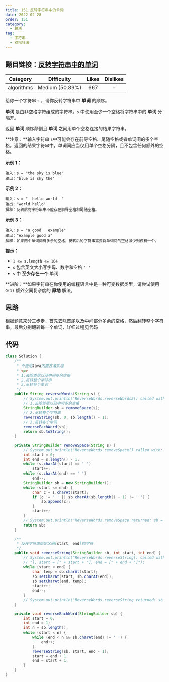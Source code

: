 ```yaml
---
title: 151.反转字符串中的单词
date: 2022-02-28
order: 151
category:
  - 算法
tag:
  - 字符串
  - 双指针法
---
```

## 题目链接：[反转字符串中的单词](https://leetcode.cn/problems/reverse-words-in-a-string/description/)
<!-- more -->
|  Category  |   Difficulty    | Likes | Dislikes |
| :--------: | :-------------: | :---: | :------: |
| algorithms | Medium (50.89%) |  667  |    -     |

给你一个字符串 `s` ，请你反转字符串中 **单词** 的顺序。

**单词** 是由非空格字符组成的字符串。`s` 中使用至少一个空格将字符串中的 **单词** 分隔开。

返回 **单词** 顺序颠倒且 **单词** 之间用单个空格连接的结果字符串。

**注意：**输入字符串 `s`中可能会存在前导空格、尾随空格或者单词间的多个空格。返回的结果字符串中，单词间应当仅用单个空格分隔，且不包含任何额外的空格。

**示例 1：**

```
输入：s = "the sky is blue"
输出："blue is sky the"
```

**示例 2：**

```
输入：s = "  hello world  "
输出："world hello"
解释：反转后的字符串中不能存在前导空格和尾随空格。
```

**示例 3：**

```
输入：s = "a good   example"
输出："example good a"
解释：如果两个单词间有多余的空格，反转后的字符串需要将单词间的空格减少到仅有一个。
```

**提示：**

- `1 <= s.length <= 104`
- `s` 包含英文大小写字母、数字和空格 `' '`
- `s` 中 **至少存在一个** 单词

**进阶：**如果字符串在你使用的编程语言中是一种可变数据类型，请尝试使用 `O(1)` 额外空间复杂度的 **原地** 解法。

## 思路

根据题意来分三步走，首先去除首尾以及中间部分多余的空格，然后翻转整个字符串，最后分别翻转每一个单词，详细过程见代码

## 代码

```java
class Solution {
    /**
     * 不使用Java内置方法实现
     * <p>
     * 1.去除首尾以及中间多余空格
     * 2.反转整个字符串
     * 3.反转各个单词
     */
    public String reverseWords(String s) {
        // System.out.println("ReverseWords.reverseWords2() called with: s = [" + s + "]");
        // 1.去除首尾以及中间多余空格
        StringBuilder sb = removeSpace(s);
        // 2.反转整个字符串
        reverseString(sb, 0, sb.length() - 1);
        // 3.反转各个单词
        reverseEachWord(sb);
        return sb.toString();
    }

    private StringBuilder removeSpace(String s) {
        // System.out.println("ReverseWords.removeSpace() called with: s = [" + s + "]");
        int start = 0;
        int end = s.length() - 1;
        while (s.charAt(start) == ' ')
            start++;
        while (s.charAt(end) == ' ')
            end--;
        StringBuilder sb = new StringBuilder();
        while (start <= end) {
            char c = s.charAt(start);
            if (c != ' ' || sb.charAt(sb.length() - 1) != ' ') {
                sb.append(c);
            }
            start++;
        }
        // System.out.println("ReverseWords.removeSpace returned: sb = [" + sb + "]");
        return sb;
    }

    /**
     * 反转字符串指定区间[start, end]的字符
     */
    public void reverseString(StringBuilder sb, int start, int end) {
        // System.out.println("ReverseWords.reverseString() called with: sb = [" + sb +
        // "], start = [" + start + "], end = [" + end + "]");
        while (start < end) {
            char temp = sb.charAt(start);
            sb.setCharAt(start, sb.charAt(end));
            sb.setCharAt(end, temp);
            start++;
            end--;
        }
        // System.out.println("ReverseWords.reverseString returned: sb = [" + sb + "]");
    }

    private void reverseEachWord(StringBuilder sb) {
        int start = 0;
        int end = 1;
        int n = sb.length();
        while (start < n) {
            while (end < n && sb.charAt(end) != ' ') {
                end++;
            }
            reverseString(sb, start, end - 1);
            start = end + 1;
            end = start + 1;
        }
    }
}
```

